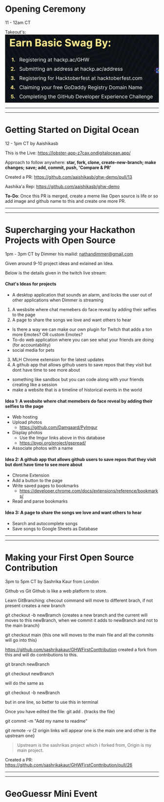 # Opening Ceremony
11 - 12am CT

Takeout's:
![Alt text](<Earn Basic Swag 5 steps.png>)

<hr>
<hr>

# Getting Started on Digital Ocean
12 - 1pm CT
by Aaishikasb

This is the Live: https://lobster-app-z7cax.ondigitalocean.app/

Approach to follow anywhere: **star, fork, clone, create-new-branch; make changes; save; add, commit, push, 'Compare & PR'**

Created a PR: https://github.com/aaishikasb/ghw-demo/pull/13

Aashika'a Rep: https://github.com/aaishikasb/ghw-demo

**To-Do**: Once this PR is merged, create a meme like Open source is life or so add image and github name to this and create one more PR.

<hr>
<hr>

# Supercharging your Hackathon Projects with Open Source
1pm - 3pm CT
by Dimmer his mailid: nathandimmer@gmail.com

Given around 9-10 project ideas and exlained an Idea.

Below is the details given in the twitch live stream:
#### Chat's Ideas for projects
- A desktop application that sounds an alarm, and locks the user out of other applications when Dimmer is streaming
1. A wesbsite where chat memebers do face reveal by adding their selfies to the page
3. A page to share the songs we love and want others to hear
- Is there a way we can make our own plugin for Twitch that adds a ton more Emotes? OR custom Emotes?
- To-do web application where you can see what your friends are doing (for accountability)
- social media for pets
3. MLH Chrome extension for the latest updates
2. A github app that allows github users to save repos that they visit but dont have time to see more about
- something like sandbox but you can code along with your friends creating like a session
- make a website that is a timeline of historical events in the world
 
#### Idea 1: A wesbsite where chat memebers do face reveal by adding their selfies to the page
- Web hosting
- Upload photos
  - https://github.com/Damgaard/PyImgur
- Display photos
  - Use the Imgur links above in this database
  - https://pypi.org/project/gspread/
- Associate photos with a name
 
#### Idea 2: A github app that allows github users to save repos that they visit but dont have time to see more about
- Chrome Extension
- Add a button to the page
- Write saved pages to bookmarks
  - https://developer.chrome.com/docs/extensions/reference/bookmarks/
- Read and parse bookmarks
 
#### Idea 3: A page to share the songs we love and want others to hear
- Search and autocomplete songs
- Save songs to Google Sheets as Database
 
<hr>
<hr>

# Making your First Open Source Contribution
3pm to 5pm CT by Sashrika Kaur from London

Github vs Git
Github is like a web platform to store.

Learn GitBranching:
checout command will move to different brach, if not present creates a new branch

git checkout -b newBramch {creates a new branch and the current will moves to this newBranch, when we commit it adds to newBranch and not to the main branch}

git checkout main {this one will moves to the main file and all the commits will go into this}

https://github.com/sashrikakaur/GHWFirstConttribution
created a fork from this and will do contributions to this.

git branch newBranch

git checkout newBranch

will do the same as 

git checkout -b newBranch 

but in one line, so better to use this in terminal


Once you have edited the file:
git add . {tracks the file}

git commit -m "Add my name to readme"

git remote -v {2 origin links will appear one is the main one and other is the upstream one}

> Upstream is the sashrikas project which i forked from, Origin is my main project.

Created a PR: https://github.com/sashrikakaur/GHWFirstConttribution/pull/26

<hr>
<hr>

# GeoGuessr Mini Event

